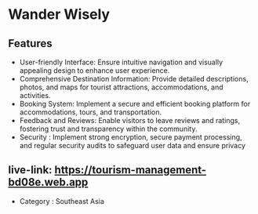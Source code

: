 # Wander Wisely

## Features
- User-friendly Interface: Ensure intuitive navigation and visually appealing design to enhance user experience.
- Comprehensive Destination Information: Provide detailed descriptions, photos, and maps for tourist attractions, accommodations, and activities.
- Booking System: Implement a secure and efficient booking platform for accommodations, tours, and transportation.
- Feedback and Reviews: Enable visitors to leave reviews and ratings, fostering trust and transparency within the community.
- Security : Implement strong encryption, secure payment processing, and regular security audits to safeguard user data and ensure privacy

## live-link: https://tourism-management-bd08e.web.app
- Category : Southeast Asia
